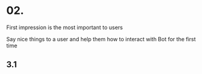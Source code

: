 # 02.

First impression is the most important to users

Say nice things to a user and help them how to interact with Bot for the first time

## 3.1 